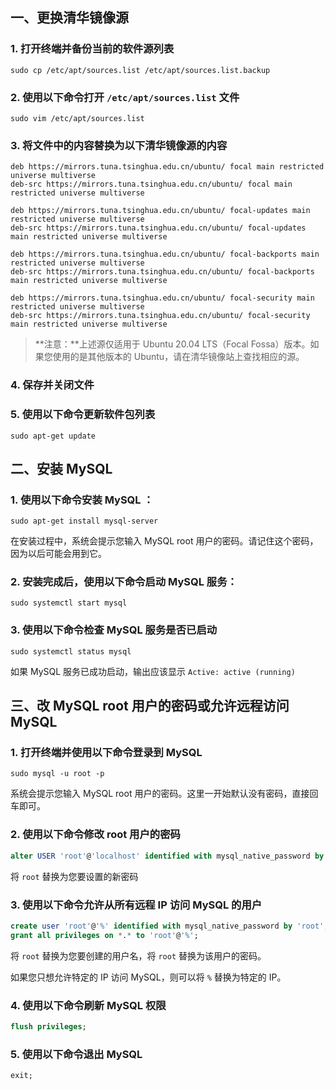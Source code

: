 ## 一、更换清华镜像源

### 1. 打开终端并备份当前的软件源列表

  ```Shell
sudo cp /etc/apt/sources.list /etc/apt/sources.list.backup
```

### 2. 使用以下命令打开 `/etc/apt/sources.list` 文件

  ```Shell
sudo vim /etc/apt/sources.list
```

### 3. 将文件中的内容替换为以下清华镜像源的内容

  ```text
deb https://mirrors.tuna.tsinghua.edu.cn/ubuntu/ focal main restricted universe multiverse
deb-src https://mirrors.tuna.tsinghua.edu.cn/ubuntu/ focal main restricted universe multiverse

deb https://mirrors.tuna.tsinghua.edu.cn/ubuntu/ focal-updates main restricted universe multiverse
deb-src https://mirrors.tuna.tsinghua.edu.cn/ubuntu/ focal-updates main restricted universe multiverse

deb https://mirrors.tuna.tsinghua.edu.cn/ubuntu/ focal-backports main restricted universe multiverse
deb-src https://mirrors.tuna.tsinghua.edu.cn/ubuntu/ focal-backports main restricted universe multiverse

deb https://mirrors.tuna.tsinghua.edu.cn/ubuntu/ focal-security main restricted universe multiverse
deb-src https://mirrors.tuna.tsinghua.edu.cn/ubuntu/ focal-security main restricted universe multiverse
```

  > **注意：**上述源仅适用于 Ubuntu 20.04 LTS（Focal Fossa）版本。如果您使用的是其他版本的 Ubuntu，请在清华镜像站上查找相应的源。

### 4. 保存并关闭文件

### 5. 使用以下命令更新软件包列表

  ```Shell
sudo apt-get update
```

## 二、安装 MySQL

### 1. 使用以下命令安装 MySQL ：

  ```Shell
sudo apt-get install mysql-server
```

  在安装过程中，系统会提示您输入 MySQL root 用户的密码。请记住这个密码，因为以后可能会用到它。

### 2. 安装完成后，使用以下命令启动 MySQL 服务：

  ```Shell
sudo systemctl start mysql
```

### 3. 使用以下命令检查 MySQL 服务是否已启动

  ```Shell
sudo systemctl status mysql
```

  如果 MySQL 服务已成功启动，输出应该显示 `Active: active (running)`

## 三、改 MySQL root 用户的密码或允许远程访问 MySQL

### 1. 打开终端并使用以下命令登录到 MySQL 

  ```Shell
sudo mysql -u root -p
```

  系统会提示您输入 MySQL root 用户的密码。这里一开始默认没有密码，直接回车即可。

### 2. 使用以下命令修改 root 用户的密码

  ```SQL
alter USER 'root'@'localhost' identified with mysql_native_password by 'root';
```

  将 `root` 替换为您要设置的新密码

### 3. 使用以下命令允许从所有远程 IP 访问 MySQL 的用户

  ```SQL
create user 'root'@'%' identified with mysql_native_password by 'root';
grant all privileges on *.* to 'root'@'%';
```

  将 `root` 替换为您要创建的用户名，将 `root` 替换为该用户的密码。

  如果您只想允许特定的 IP 访问 MySQL，则可以将 `%` 替换为特定的 IP。

### 4. 使用以下命令刷新 MySQL 权限

  ```SQL
flush privileges;
```

### 5. 使用以下命令退出 MySQL

  ```SQL
exit;
```




